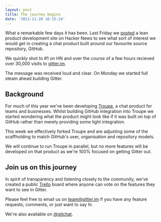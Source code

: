 ```yaml
---
layout: post
title: The journey begins
date: '2013-11-20 16:15:24'
---
```


What a remarkable few days it has been. Last Friday we [posted](https://news.ycombinator.com/item?id=6739074) a lean product development site on Hacker News to see what sort of interest we would get in creating a chat product built around our favourite source repository, GitHub.

We quickly shot to #1 on HN and over the course of a few hours recieved over 30,000 visits to [gitter.im](http://gitter.im).

The message was received loud and clear. On Monday we started full steam ahead building Gitter.
<!--more-->
## Background
For much of this year we've been developing [Troupe](http://trou.pe), a chat product for teams and businesses. Whilst building GitHub integration into Troupe we started wondering what the product might look like if it was built on top of GitHub rather than merely providing some light integration.

This week we effectively forked Troupe and are adjusting some of the scaffholding to match GitHub's user, organisation and repository models.

We will continue to run Troupe in parallel, but no more features will be developed on that product as we're 100% focused on getting Gitter out.

## Join us on this journey
In spirit of transparency and listening closely to the community, we've created a public [Trello](https://trello.com/b/ghYXB9rc/gitter-dev) board where anyone can vote on the features they want to see in Gitter.

Please feel free to email us on team@gitter.im if you have any feature requests, comments, or just want to say hi.

We're also available on [@gitchat](http://twitter.com/gitchat).
